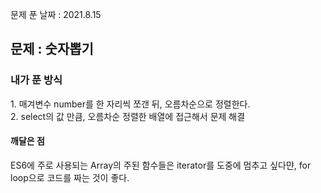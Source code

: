 문제 푼 날짜 : 2021.8.15

<h2>문제 : 숫자뽑기</h2>

<h3>내가 푼 방식</h3>
<div>1. 매겨변수 number를 한 자리씩 쪼갠 뒤, 오름차순으로 정렬한다.</div>
<div>2. select의 값 만큼, 오름차순 정렬한 배열에 접근해서 문제 해결</div>


<h4>깨달은 점</h4>
<div>ES6에 주로 사용되는 Array의 주된 함수들은 iterator를 도중에 멈추고 싶다먄, for loop으로 코드를 짜는 것이 좋다.</div>